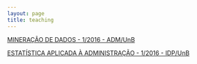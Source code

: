 ```yaml
---
layout: page
title: teaching
---
```


[MINERAÇÃO DE DADOS - 1/2016 - ADM/UnB](http://thiagomarzagao.com/teaching/_mineracao1/)

[ESTATÍSTICA APLICADA À ADMINISTRAÇÃO - 1/2016 - IDP/UnB](http://thiagomarzagao.com/teaching/estatistica1/)